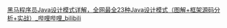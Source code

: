 [黑马程序员Java设计模式详解，全网最全23种Java设计模式（图解+框架源码分析+实战）_哔哩哔哩_bilibili](https://www.bilibili.com/video/BV1Np4y1z7BU?p=55)